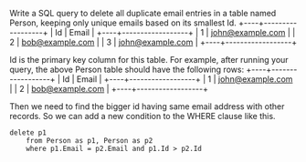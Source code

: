 Write a SQL query to delete all duplicate email entries in a table named Person, keeping only unique emails based on its smallest Id.
+----+------------------+
| Id | Email            |
+----+------------------+
| 1  | john@example.com |
| 2  | bob@example.com  |
| 3  | john@example.com |
+----+------------------+

Id is the primary key column for this table.
For example, after running your query, the above Person table should have the following rows:
+----+------------------+
| Id | Email            |
+----+------------------+
| 1  | john@example.com |
| 2  | bob@example.com  |
+----+------------------+



Then we need to find the bigger id having same email address with other records. So we can add a new condition to the WHERE clause like this.
```
delete p1 
    from Person as p1, Person as p2
    where p1.Email = p2.Email and p1.Id > p2.Id
```

